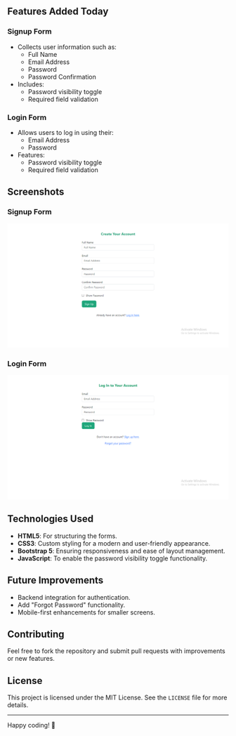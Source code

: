 <!-- # Serenity Haven Hotel Landing Page

Welcome to the **Serenity Haven Hotel** webpage! This project showcases a responsive and immersive layout, offering users a seamless experience to explore our services, book tours, and get in touch with us. 

## 🌟 Features

- **Modern Design**: Designed with clean layouts and user-friendly navigation.
- **Responsive Web Design**: Fully adaptable to various screen sizes using **Bootstrap 5**.
- **Interactive Components**:
  - Navigation bar with dropdown menus.
  - Accordions for information display.
  - Modals for interactive pop-ups.
- **HTML5 Forms**: Functional and visually appealing forms.
- **Grid System**: Effective content arrangement for a polished look.

## 📂 File Structure

- `index5.html`: The main landing page highlighting hotel features and services.
- `about.html`: Dedicated page sharing the hotel's story and values.
- `tour.html`: A tour booking page showcasing available packages.
- `assets/`: Contains images, CSS, and other resources to enhance the visual experience.

## 💡 Technology Stack

- **HTML5**: For semantic and structured content.
- **CSS**: Used alongside Bootstrap 5 for styling and responsiveness.
- **JavaScript**: Enables dynamic interactions like modals and accordions.

## 📸 Screenshots

### Landing Page Preview
![Landing Page](./assets/Screenshot%20(167).png)

### About Page
![About Page](./assets/Screenshot%20(172).png)

### Tour Booking
![Tour Page](./assets/Screenshot%20(170).png)


## 🚀 Live Demo

Explore the live demo: [Serenity Haven Hotel](https://lawani-ej.github.io/landing-page/index5.html)

## 🔧 Setup Instructions

1. Clone the repository:
   ```bash
   git clone https://github.com/Lawani-EJ/Landing-Page.git
   ```
2. Navigate to the project directory:
   ```bash
   cd Landing-Page
   ```
3. Open `index5.html` in your browser to view the landing page.

--- -->

## Features Added Today

### Signup Form
- Collects user information such as:
  - Full Name
  - Email Address
  - Password
  - Password Confirmation
- Includes:
  - Password visibility toggle
  - Required field validation

### Login Form
- Allows users to log in using their:
  - Email Address
  - Password
- Features:
  - Password visibility toggle
  - Required field validation

## Screenshots

### Signup Form
![Signup Form Screenshot](./assets/Screenshot%20(179).png)

### Login Form
![Login Form Screenshot](./assets/Screenshot%20(178).png)

## Technologies Used
- **HTML5**: For structuring the forms.
- **CSS3**: Custom styling for a modern and user-friendly appearance.
- **Bootstrap 5**: Ensuring responsiveness and ease of layout management.
- **JavaScript**: To enable the password visibility toggle functionality.

## Future Improvements
- Backend integration for authentication.
- Add "Forgot Password" functionality.
- Mobile-first enhancements for smaller screens.

## Contributing
Feel free to fork the repository and submit pull requests with improvements or new features.

## License
This project is licensed under the MIT License. See the `LICENSE` file for more details.

---

Happy coding! 🎉

